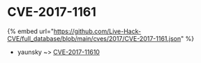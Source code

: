 # CVE-2017-1161
{% embed url="https://github.com/Live-Hack-CVE/full_database/blob/main/cves/2017/CVE-2017-1161.json" %}

* yaunsky ~> [CVE-2017-11610](https://www.alice-snow.ru/2017/database/cve-2017-1161/cve-2017-11610-yaunsky)